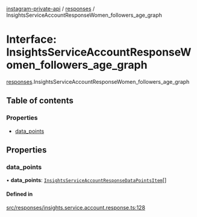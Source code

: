 [instagram-private-api](../../README.md) / [responses](../../modules/responses.md) / InsightsServiceAccountResponseWomen_followers_age_graph

# Interface: InsightsServiceAccountResponseWomen\_followers\_age\_graph

[responses](../../modules/responses.md).InsightsServiceAccountResponseWomen_followers_age_graph

## Table of contents

### Properties

- [data\_points](InsightsServiceAccountResponseWomen_followers_age_graph.md#data_points)

## Properties

### data\_points

• **data\_points**: [`InsightsServiceAccountResponseDataPointsItem`](InsightsServiceAccountResponseDataPointsItem.md)[]

#### Defined in

[src/responses/insights.service.account.response.ts:128](https://github.com/Nerixyz/instagram-private-api/blob/4971f34/src/responses/insights.service.account.response.ts#L128)
